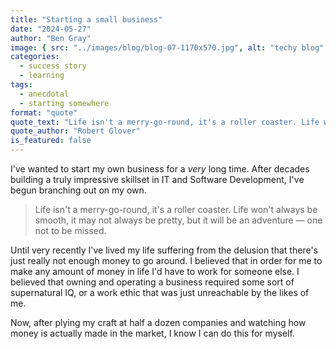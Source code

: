 ```yaml
---
title: "Starting a small business"
date: "2024-05-27"
author: "Ben Gray"
image: { src: "../images/blog/blog-07-1170x570.jpg", alt: "techy blog" }
categories:
  - success story
  - learning
tags:
  - anecdotal
  - starting somewhere
format: "quote"
quote_text: "Life isn't a merry-go-round, it's a roller coaster. Life won't always be smooth, it may not always be pretty, but it will be an adventure — one not to be missed."
quote_author: "Robert Glover"
is_featured: false
---
```


I've wanted to start my own business for a _very_ long time. After decades building a truly impressive skillset in IT and Software Development, I've begun branching out on my own.

<!-- endexcerpt -->

> Life isn't a merry-go-round, it's a roller coaster. Life won't always be smooth, it may not always be pretty, but it will be an adventure — one not to be missed.

Until very recently I've lived my life suffering from the delusion that there's just really not enough money to go around. I believed that in order for me to make any amount of money in life I'd have to work for someone else. I believed that owning and operating a business required some sort of supernatural IQ, or a work ethic that was just unreachable by the likes of me.

Now, after plying my craft at half a dozen companies and watching how money is actually made in the market, I know I can do this for myself.
